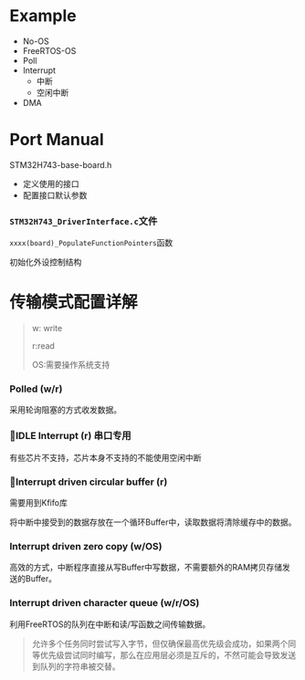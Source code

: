 # Example

+ No-OS
+ FreeRTOS-OS
+ Poll
+ Interrupt 
  + 中断
  + 空闲中断
+ DMA



# Port Manual

STM32H743-base-board.h

+ 定义使用的接口
+ 配置接口默认参数



### `STM32H743_DriverInterface.c`文件

`xxxx(board)_PopulateFunctionPointers`函数

初始化外设控制结构



# 传输模式配置详解

> w: write
>
> r:read
>
> OS:需要操作系统支持

### Polled (w/r)

采用轮询阻塞的方式收发数据。

### :walking:IDLE Interrupt (r)  串口专用

有些芯片不支持，芯片本身不支持的不能使用空闲中断

### :walking:Interrupt driven circular buffer (r)

需要用到Kfifo库

将中断中接受到的数据存放在一个循环Buffer中，读取数据将清除缓存中的数据。

### Interrupt driven zero copy (w/OS)

高效的方式，中断程序直接从写Buffer中写数据，不需要额外的RAM拷贝存储发送的Buffer。

### Interrupt driven character queue (w/r/OS)

利用FreeRTOS的队列在中断和读/写函数之间传输数据。

> 允许多个任务同时尝试写入字节，但仅确保最高优先级会成功，如果两个同等优先级尝试同时编写，那么在应用层必须是互斥的，不然可能会导致发送到队列的字符串被交替。